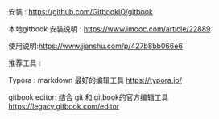 安装 :  https://github.com/GitbookIO/gitbook

本地gitbook 安装说明 : https://www.imooc.com/article/22889


使用说明:https://www.jianshu.com/p/427b8bb066e6

推荐工具 : 

Typora : markdown 最好的编辑工具 
https://typora.io/

gitbook editor: 结合 git 和 gitbook的官方编辑工具
https://legacy.gitbook.com/editor

